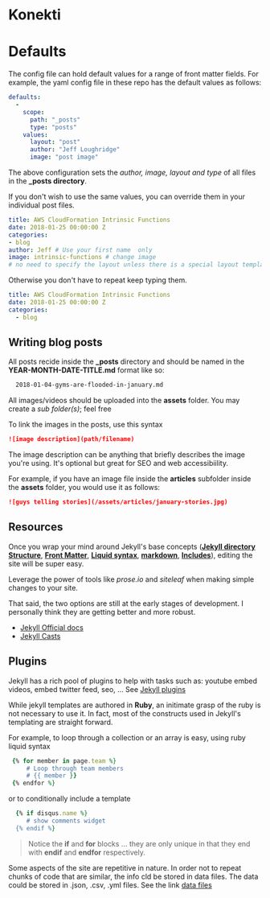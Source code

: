 # Konekti
# Defaults
The config file can hold default values for a range of front matter fields. For example, the yaml config file in these  repo has the default values as follows:
```yaml
defaults:
  -
    scope:
      path: "_posts"
      type: "posts"
    values:
      layout: "post"
      author: "Jeff Loughridge"
      image: "post image"
```
The above configuration sets the *author, image, layout and type*  of all files in the **_posts directory**. 

If you don't wish to use the same values, you can override them in your individual post files.
```yaml
title: AWS CloudFormation Intrinsic Functions
date: 2018-01-25 00:00:00 Z
categories:
- blog
author: Jeff # Use your first name  only
image: intrinsic-functions # change image
# no need to specify the layout unless there is a special layout template for a category
```

Otherwise you don't have to repeat keep typing them.
```yaml
title: AWS CloudFormation Intrinsic Functions
date: 2018-01-25 00:00:00 Z
categories:
  - blog
```

## Writing blog posts
All posts recide inside the **_posts** directory and should be named in the **YEAR-MONTH-DATE-TITLE.md** format like so:

```markdown
  2018-01-04-gyms-are-flooded-in-january.md
```

All images/videos should be uploaded into the **assets** folder. You may create a *sub folder(s)*; feel free

To link the images in the posts, use this syntax

```markdown
![image description](path/filename)
``` 

The image description can be anything that briefly describes the image you're using. It's optional but great for SEO and web accessibiility.

For example, if you have an image file inside the **articles** subfolder inside the **assets** folder, you would use it as follows:

```markdown
![guys telling stories](/assets/articles/january-stories.jpg)
``` 
## Resources

Once you wrap your mind around Jekyll's base concepts
(**[Jekyll directory Structure](https://jekyllrb.com/docs/structure/)**,
**[Front Matter](https://learn.cloudcannon.com/jekyll-front-matter/)**,
**[Liquid syntax](https://learn.cloudcannon.com/jekyll-liquid/)**,
**[markdown](https://github.com/adam-p/markdown-here/wiki/Markdown-Cheatsheet)**,
**[Includes](https://learn.cloudcannon.com/jekyll-includes/)**), editing the site will be super easy. 

Leverage the power of tools like *prose.io* and *siteleaf*  when making simple changes to your site.

That said, the two options are still at the early stages of development. I personally think they are getting better and more robust. 


* [Jekyll Official docs](https://jekyllrb.com/docs/)
* [Jekyll Casts](https://learn.cloudcannon.com/)

## Plugins
Jekyll has a rich pool of plugins to help with tasks such as: youtube embed videos, embed twitter feed, seo,  ... See [Jekyll plugins](https://jekyllrb.com/docs/plugins/)

While jekyll templates are authored in **Ruby**, an initimate grasp of the ruby is not necessary to use it. In fact, most of the constructs used in Jekyll's templating are straight forward.

For example, to loop through a collection or an array is easy, using ruby liquid syntax 
 
```Ruby
 {% for member in page.team %}
     # Loop through team members  
     # {{ member }}
 {% endfor %}
``` 

or to conditionally include a template

```Ruby
  {% if disqus.name %}
     # show comments widget
  {% endif %}
```

> Notice the **if** and **for** blocks ... they are only unique in that they end with **endif** and **endfor** respectively.

Some aspects of the site are repetitive in nature. In order not to repeat chunks of code that are similar, the info cld be stored in data files. The data could be stored in .json, .csv, .yml files. See the link [data files](https://m.signalvnoise.com/jousting-with-jekyll-20687ceea042)




